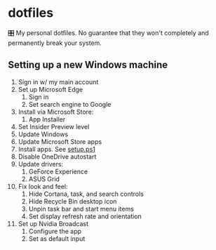 # dotfiles
🎛 My personal dotfiles. No guarantee that they won't completely and permanently break your system.

## Setting up a new Windows machine

1. Sign in w/ my main account
2. Set up Microsoft Edge
    1. Sign in
    2. Set search engine to Google
3. Install via Microsoft Store:
    1. App Installer
4. Set Insider Preview level
5. Update Windows
6. Update Microsoft Store apps
7. Install apps. See [setup.ps1](setup.ps1)
8. Disable OneDrive autostart
9. Update drivers:
    1. GeForce Experience
    2. ASUS Grid
10. Fix look and feel:
    1. Hide Cortana, task, and search controls
    2. Hide Recycle Bin desktop icon
    3. Unpin task bar and start menu items
    4. Set display refresh rate and orientation
11. Set up Nvidia Broadcast
    1. Configure the app
    2. Set as default input
